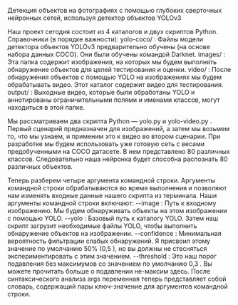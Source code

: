 Детекция объектов на фотографиях с помощью глубоких сверточных нейронных сетей, используя детектор объектов YOLOv3 

Наш проект сегодня состоит из 4 каталогов и двух скриптов Python. Справочники (в порядке важности):
yolo-coco/ : Файлы модели детектора объектов YOLOv3 предварительно обучены (на основе набора данных COCO). Они были обучены командой Darknet.
images/ : Эта папка содержит изображения, на которых мы будем выполнять обнаружение объектов для целей тестирования и оценки.
video/ : После обнаружения объектов с помощью YOLO на изображениях мы будем обрабатывать видео. Этот каталог содержит видео для тестирования.
output/ : Выходные видео, которые были обработаны YOLO и аннотированы ограничительными полями и именами классов, могут находиться в этой папке.

Мы рассматриваем два скрипта Python — yolo.py и yolo-video.py . 
Первый сценарий предназначен для изображений, а затем мы возьмем то, что мы узнаем, и применим это к видео во втором сценарии.
При разработке мы будем использовать уже готовую сеть с весами предобученными на COCO датасете. В нем представлено 80 различных классов. 
Следовательно наша нейронка будет способна распознать 80 различных объектов.

Теперь разберем четыре аргумента командной строки. Аргументы командной строки обрабатываются во время выполнения и позволяют нам изменять входные данные нашего скрипта из терминала. Наши аргументы командной строки включают:
--image : Путь к входному изображению. Мы будем обнаруживать объекты на этом изображении с помощью YOLO.
--yolo : Базовый путь к каталогу YOLO. Затем наш скрипт загрузит необходимые файлы YOLO, чтобы выполнить обнаружение объектов на изображении.
--confidence : Минимальная вероятность фильтрации слабых обнаружений. Я присвоил этому значение по умолчанию 50% (0,5 ), но вы должны не стесняться экспериментировать с этим значением.
--threshold : Это наш порог подавления без максимумов со значением по умолчанию 0,3 . Вы можете прочитать больше о подавлении не-максим здесь.
После синтаксического анализа args переменная теперь представляет собой словарь, содержащий пары ключ-значение для аргументов командной строки.

